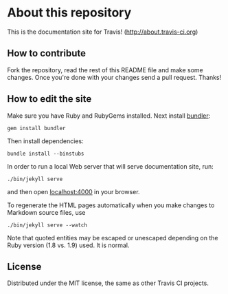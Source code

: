 # About this repository #

This is the documentation site for Travis! (http://about.travis-ci.org)

## How to contribute

Fork the repository, read the rest of this README file and make some changes.
Once you're done with your changes send a pull request. Thanks!

## How to edit the site

Make sure you have Ruby and RubyGems installed. Next install
[bundler](http://gembundler.com/):

    gem install bundler

Then install dependencies:

    bundle install --binstubs

In order to run a local Web server that will serve documentation site, run:

    ./bin/jekyll serve

and then open [localhost:4000](http://localhost:4000/) in your browser. 

To regenerate the HTML pages automatically when you make changes to Markdown source files, use

    ./bin/jekyll serve --watch

Note that quoted entities may be escaped or unescaped depending on the Ruby
version (1.8 vs. 1.9) used. It is normal.

## License

Distributed under the MIT license, the same as other Travis CI projects.
